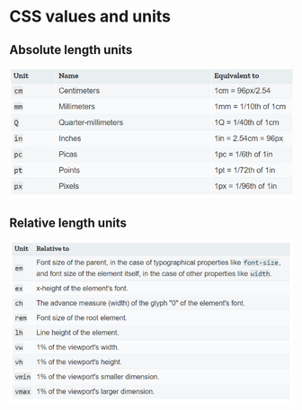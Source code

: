 # CSS values and units

## Absolute length units

![alt text](./images/absolute-length.png)

## Relative length units
![alt text](./images/relative-length.png)




